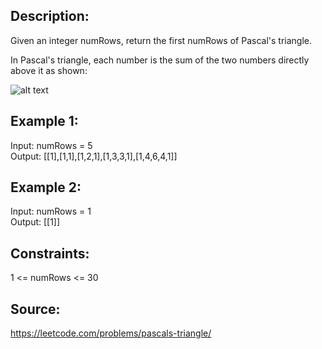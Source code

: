 ## Description:

Given an integer numRows, return the first numRows of Pascal's triangle.

In Pascal's triangle, each number is the sum of the two numbers directly above it as shown:

![alt text](https://upload.wikimedia.org/wikipedia/commons/0/0d/PascalTriangleAnimated2.gif)

## Example 1:

Input: numRows = 5  
Output: [[1],[1,1],[1,2,1],[1,3,3,1],[1,4,6,4,1]]

## Example 2:

Input: numRows = 1  
Output: [[1]]

## Constraints:

1 <= numRows <= 30

## Source:

https://leetcode.com/problems/pascals-triangle/
